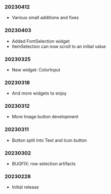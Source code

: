 ### 20230412

  * Various small additions and fixes

### 20230403

  * Added FontSelection widget
  * ItemSelection can now scroll to an initial value

### 20230325

  * New widget: ColorInput

### 20230318

  * And more widgets to enjoy

### 20230312

  * More Image button development

### 20230311

  * Button split into Text and Icon button

### 20230302

  * BUGFIX: row selection artifacts

### 20230228

  * Initial release
